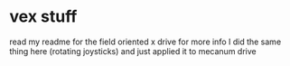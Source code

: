 # vex stuff
read my readme for the field oriented x drive for more info
I did the same thing here (rotating joysticks) and just applied it to mecanum drive